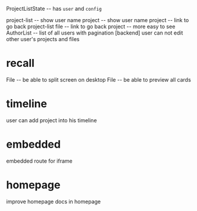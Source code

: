 ProjectListState -- has `user` and `config`

project-list -- show user name
project -- show user name
project -- link to go back project-list
file -- link to go back project -- more easy to see
AuthorList -- list of all users with pagination
[backend] user can not edit other user's projects and files

# recall

File -- be able to split screen on desktop
File -- be able to preview all cards

# timeline

user can add project into his timeline

# embedded

embedded route for iframe

# homepage

improve homepage
docs in homepage
